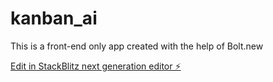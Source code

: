# kanban_ai
This is a front-end only app created with the help of Bolt.new

[Edit in StackBlitz next generation editor ⚡️](https://stackblitz.com/~/github.com/orholam/kanban_ai)
